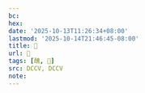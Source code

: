 ```yaml
---
bc:
hex:
date: '2025-10-13T11:26:34+08:00'
lastmod: '2025-10-14T21:46:45-08:00'
title: 󰑩
url: 󰑩
tags: [醜, 𥆞]
src: DCCV, DCCV
note:
---
```

